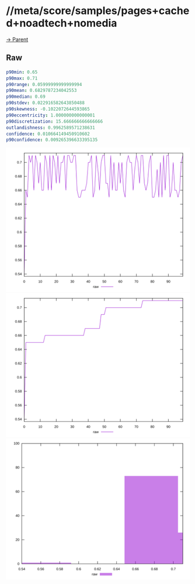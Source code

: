 
# //meta/score/samples/pages+cached+noadtech+nomedia

[→ Parent](../..)


## Raw


```yaml
p90min: 0.65
p90max: 0.71
p90range: 0.05999999999999994
p90mean: 0.6829787234042553
p90median: 0.69
p90stdev: 0.022916582643850488
p90skewness: -0.1022072644593865
p90eccentricity: 1.000000000000001
p90discretization: 15.666666666666666
outlandishness: 0.9962589571238631
confidence: 0.010664149450910602
p90confidence: 0.009265396633395135

```

![PLOT: raw-values](./raw/values.svg)![PLOT: raw-sorted](./raw/sorted.svg)![PLOT: raw-histogram](./raw/histogram.svg)